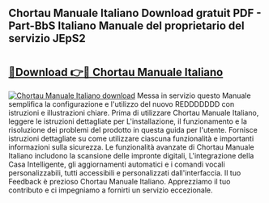 ## Chortau Manuale Italiano Download gratuit PDF - Part-BbS Italiano Manuale del proprietario del servizio JEpS2

# <h2><a href="http://dfdnfg.blite.top/?on=Chortau+Manuale+Italiano">🔗Download 👉🔴 Chortau Manuale Italiano</a></h2>

[![Chortau Manuale Italiano download](https://i.imgur.com/lujVjoI.png)](http://dfdnfg.blite.top/?on=Chortau+Manuale+Italiano)
Messa in servizio questo Manuale semplifica la configurazione e l'utilizzo del nuovo REDDDDDDD con istruzioni e illustrazioni chiare. Prima di utilizzare Chortau Manuale Italiano, leggere le istruzioni dettagliate per L'installazione, il funzionamento e la risoluzione dei problemi del prodotto in questa guida per l'utente. Fornisce istruzioni dettagliate su come utilizzare ciascuna funzionalità e importanti informazioni sulla sicurezza. Le funzionalità avanzate di Chortau Manuale Italiano includono la scansione delle impronte digitali, L'integrazione della Casa Intelligente, gli aggiornamenti automatici e i comandi vocali personalizzabili, tutti accessibili e personalizzati dall'interfaccia. Il tuo Feedback è prezioso Chortau Manuale Italiano. Apprezziamo il tuo contributo e ci impegniamo a fornirti un servizio eccezionale.
